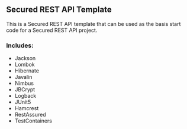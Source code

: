 ## Secured REST API Template

This is a Secured REST API template that can be used as the basis start code for a Secured REST API project.

### Includes:

- Jackson
- Lombok
- Hibernate
- Javalin
- Nimbus
- JBCrypt
- Logback
- JUnit5
- Hamcrest
- RestAssured
- TestContainers